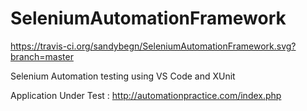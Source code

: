 # SeleniumAutomationFramework

https://travis-ci.org/sandybegn/SeleniumAutomationFramework.svg?branch=master


Selenium Automation testing using VS Code and XUnit

Application Under Test : http://automationpractice.com/index.php
